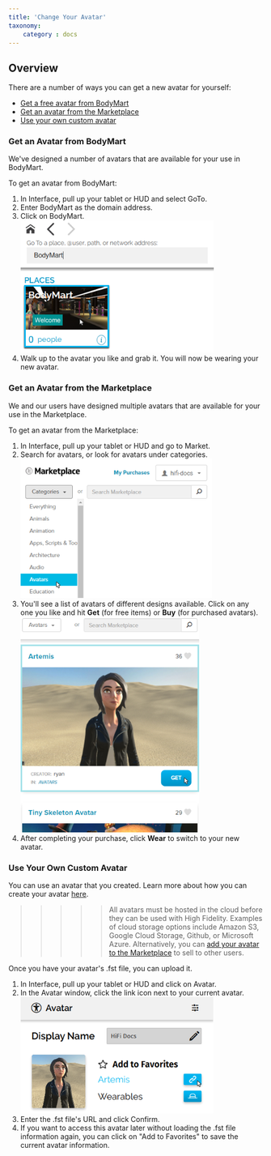 ```yaml
---
title: 'Change Your Avatar'
taxonomy:
	category : docs
---
```

## Overview

There are a number of ways you can get a new avatar for yourself: 

* [Get a free avatar from BodyMart](#get-an-avatar-from-bodymart)
* [Get an avatar from the Marketplace](#get-an-avatar-from-the-marketplace)
* [Use your own custom avatar](#use-your-own-custom-avatar)

### Get an Avatar from BodyMart 
 
 We've designed a number of avatars that are available for your use in BodyMart. 
 
 To get an avatar from BodyMart:
 
 1. In Interface, pull up your tablet or HUD and select GoTo.
 2. Enter BodyMart as the domain address.
 3. Click on BodyMart. ![](bodymart.png)
 4. Walk up to the avatar you like and grab it. You will now be wearing your new avatar. 

### Get an Avatar from the Marketplace

We and our users have designed multiple avatars that are available for your use in the Marketplace. 

To get an avatar from the Marketplace:

1. In Interface, pull up your tablet or HUD and go to Market. 
2. Search for avatars, or look for avatars under categories. ![](market-avatar.PNG)
3. You'll see a list of avatars of different designs available. Click on any one you like and hit **Get** (for free items) or **Buy** (for purchased avatars). ![](avatars.PNG)
4. After completing your purchase, click **Wear** to switch to your new avatar. 

### Use Your Own Custom Avatar

You can use an avatar that you created. Learn more about how you can create your avatar [here](../create-avatars).

>>>>>All avatars must be hosted in the cloud before they can be used with High Fidelity. Examples of cloud storage options include Amazon S3, Google Cloud Storage, Github, or Microsoft Azure. Alternatively, you can [add your avatar to the Marketplace](../../../marketplace/sell/add-item) to sell to other users. 

Once you have your avatar's .fst file, you can upload it. 

1. In Interface, pull up your tablet or HUD and click on Avatar. 
2. In the Avatar window, click the link icon next to your current avatar. ![](avatar-link.png)
3. Enter the .fst file's URL and click Confirm.
4. If you want to access this avatar later without loading the .fst file information again, you can click on "Add to Favorites" to save the current avatar information.
